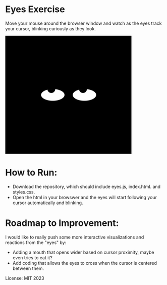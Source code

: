 # Eyes Exercise
Move your mouse around the browser window and watch as the eyes track your cursor, blinking curiously as they look.

<img src="Eyes.gif" width='400' />

# How to Run:
* Download the repository, which should include eyes.js, index.html. and styles.css.
* Open the html in your browswer and the eyes will start following your cursor automatically and blinking.

# Roadmap to Improvement:
I would like to really push some more interactive visualizations and reactions from the "eyes" by:
* Adding a mouth that opens wider based on cursor proximity, maybe even tries to eat it?
* Add coding that allows the eyes to cross when the cursor is centered between them.

License: MIT 2023
